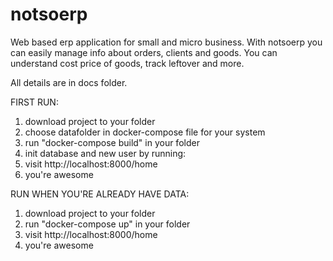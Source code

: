 # notsoerp

Web based erp application for small and micro business.
With notsoerp you can easily manage info about orders, clients and goods.
You can understand cost price of goods, track leftover and more.

All details are in docs folder.

FIRST RUN:

1. download project to your folder
2. choose datafolder in docker-compose file for your system
3. run "docker-compose build" in your folder
4. init database and new user by running:
4. visit http://localhost:8000/home
5. you're awesome

RUN WHEN YOU'RE ALREADY HAVE DATA:

1. download project to your folder
2. run "docker-compose up" in your folder
3. visit http://localhost:8000/home
4. you're awesome
